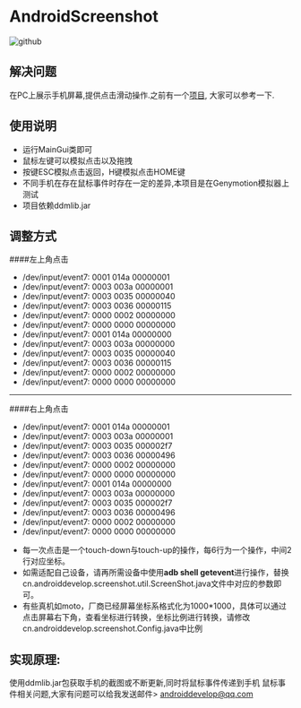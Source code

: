 AndroidScreenshot
=================

![github](http://androiddevelop.cn/github/phone.png)

解决问题
-------------
在PC上展示手机屏幕,提供点击滑动操作.之前有一个[项目](http://code.google.com/p/androidscreencast),
大家可以参考一下.

使用说明
------------
* 运行MainGui类即可
* 鼠标左键可以模拟点击以及拖拽
* 按键ESC模拟点击返回，H键模拟点击HOME键
* 不同手机在存在鼠标事件时存在一定的差异,本项目是在Genymotion模拟器上测试
* 项目依赖ddmlib.jar

调整方式
--------------
####左上角点击
* /dev/input/event7: 0001 014a 00000001
* /dev/input/event7: 0003 003a 00000001
* /dev/input/event7: 0003 0035 00000040
* /dev/input/event7: 0003 0036 00000115
* /dev/input/event7: 0000 0002 00000000
* /dev/input/event7: 0000 0000 00000000
* /dev/input/event7: 0001 014a 00000000
* /dev/input/event7: 0003 003a 00000000
* /dev/input/event7: 0003 0035 00000040
* /dev/input/event7: 0003 0036 00000115
* /dev/input/event7: 0000 0002 00000000
* /dev/input/event7: 0000 0000 00000000

--------------------------------------------
####右上角点击
* /dev/input/event7: 0001 014a 00000001
* /dev/input/event7: 0003 003a 00000001
* /dev/input/event7: 0003 0035 000002f7
* /dev/input/event7: 0003 0036 00000496
* /dev/input/event7: 0000 0002 00000000
* /dev/input/event7: 0000 0000 00000000
* /dev/input/event7: 0001 014a 00000000
* /dev/input/event7: 0003 003a 00000000
* /dev/input/event7: 0003 0035 000002f7
* /dev/input/event7: 0003 0036 00000496
* /dev/input/event7: 0000 0002 00000000
* /dev/input/event7: 0000 0000 00000000

+ 每一次点击是一个touch-down与touch-up的操作，每6行为一个操作，中间2行对应坐标。
+ 如需适配自己设备，请再所需设备中使用**adb shell  getevent**进行操作，替换cn.androiddevelop.screenshot.util.ScreenShot.java文件中对应的参数即可。
+ 有些真机如moto，厂商已经屏幕坐标系格式化为1000*1000，具体可以通过点击屏幕右下角，查看坐标进行转换，坐标比例进行转换，请修改cn.androiddevelop.screenshot.Config.java中比例

实现原理:
------------
使用ddmlib.jar包获取手机的截图或不断更新,同时将鼠标事件传递到手机
鼠标事件相关问题,大家有问题可以给我发送邮件> androiddevelop@qq.com